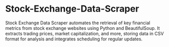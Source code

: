 # Stock-Exchange-Data-Scraper
Stock Exchange Data Scraper automates the retrieval of key financial metrics from stock exchange websites using Python and BeautifulSoup. It extracts trading prices, market capitalization, and more, storing data in CSV format for analysis and integrates scheduling for regular updates.

